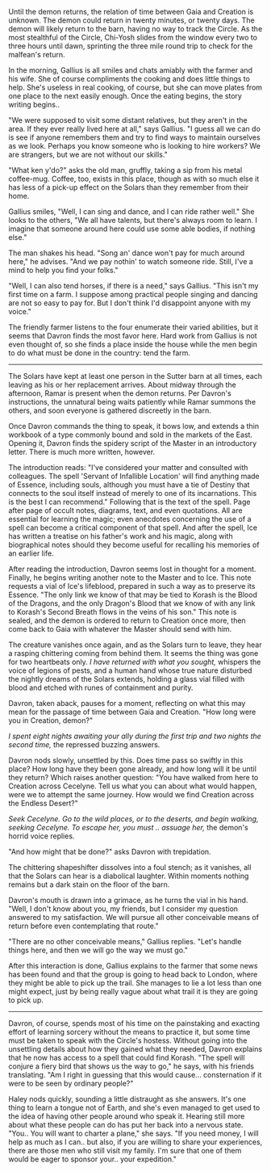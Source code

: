Until the demon returns, the relation of time between Gaia and Creation is unknown. The demon could return in twenty minutes, or twenty days. The demon will likely return to the barn, having no way to track the Circle. As the most stealthful of the Circle, Chi-Yosh slides from the window every two to three hours until dawn, sprinting the three mile round trip to check for the malfean's return.

In the morning, Gallius is all smiles and chats amiably with the farmer and his wife. She of course compliments the cooking and does little things to help. She's useless in real cooking, of course, but she can move plates from one place to the next easily enough. Once the eating begins, the story writing begins..

"We were supposed to visit some distant relatives, but they aren't in the area. If they ever really lived here at all," says Gallius. "I guess all we can do is see if anyone remembers them and try to find ways to maintain ourselves as we look. Perhaps you know someone who is looking to hire workers? We are strangers, but we are not without our skills."

"What ken y'do?" asks the old man, gruffly, taking a sip from his metal coffee-mug. Coffee, too, exists in this place, though as with so much else it has less of a pick-up effect on the Solars than they remember from their home.

Gallius smiles, "Well, I can sing and dance, and I can ride rather well." She looks to the others, "We all have talents, but there's always room to learn. I imagine that someone around here could use some able bodies, if nothing else."

The man shakes his head. "Song an' dance won't pay for much around here," he advises. "And we pay nothin' to watch someone ride. Still, I've a mind to help you find your folks."

"Well, I can also tend horses, if there is a need," says Gallius. "This isn't my first time on a farm. I suppose among practical people singing and dancing are not so easy to pay for. But I don't think I'd disappoint anyone with my voice."

The friendly farmer listens to the four enumerate their varied abilities, but it seems that Davron finds the most favor here. Hard work from Gallius is not even thought of, so she finds a place inside the house while the men begin to do what must be done in the country: tend the farm.

---

The Solars have kept at least one person in the Sutter barn at all times, each leaving as his or her replacement arrives. About midway through the afternoon, Ramar is present when the demon returns. Per Davron's instructions, the unnatural being waits patiently while Ramar summons the others, and soon everyone is gathered discreetly in the barn.

Once Davron commands the thing to speak, it bows low, and extends a thin workbook of a type commonly bound and sold in the markets of the East. Opening it, Davron finds the spidery script of the Master in an introductory letter. There is much more written, however.

The introduction reads: "I've considered your matter and consulted with colleagues. The spell 'Servant of Infallible Location' will find anything made of Essence, including souls, although you must have a tie of Destiny that connects to the soul itself instead of merely to one of its incarnations. This is the best I can recommend." Following that is the text of the spell. Page after page of occult notes, diagrams, text, and even quotations. All are essential for learning the magic; even anecdotes concerning the use of a spell can become a critical component of that spell. And after the spell, Ice has written a treatise on his father's work and his magic, along with biographical notes should they become useful for recalling his memories of an earlier life.

After reading the introduction, Davron seems lost in thought for a moment. Finally, he begins writing another note to the Master and to Ice. This note requests a vial of Ice's lifeblood, prepared in such a way as to preserve its Essence. "The only link we know of that may be tied to Korash is the Blood of the Dragons, and the only Dragon's Blood that we know of with any link to Korash's Second Breath flows in the veins of his son." This note is sealed, and the demon is ordered to return to Creation once more, then come back to Gaia with whatever the Master should send with him.

The creature vanishes once again, and as the Solars turn to leave, they hear a rasping chittering coming from behind them. It seems the thing was gone for two heartbeats only. _I have returned with what you sought,_ whispers the voice of legions of pests, and a human hand whose true nature disturbed the nightly dreams of the Solars extends, holding a glass vial filled with blood and etched with runes of containment and purity.

Davron, taken aback, pauses for a moment, reflecting on what this may mean for the passage of time between Gaia and Creation. "How long were you in Creation, demon?"

_I spent eight nights awaiting your ally during the first trip and two nights the second time,_ the repressed buzzing answers.

Davron nods slowly, unsettled by this. Does time pass so swiftly in this place? How long have they been gone already, and how long will it be until they return? Which raises another question: "You have walked from here to Creation across Cecelyne. Tell us what you can about what would happen, were we to attempt the same journey. How would we find Creation across the Endless Desert?"

_Seek Cecelyne. Go to the wild places, or to the deserts, and begin walking, seeking Cecelyne. To escape her, you must .. assuage her,_ the demon's horrid voice replies.

"And how might that be done?" asks Davron with trepidation.

The chittering shapeshifter dissolves into a foul stench; as it vanishes, all that the Solars can hear is a diabolical laughter. Within moments nothing remains but a dark stain on the floor of the barn.

Davron's mouth is drawn into a grimace, as he turns the vial in his hand. "Well, I don't know about you, my friends, but I consider my question answered to my satisfaction. We will pursue all other conceivable means of return before even contemplating that route."

"There are no other conceivable means," Gallius replies. "Let's handle things here, and then we will go the way we must go."

After this interaction is done, Gallius explains to the farmer that some news has been found and that the group is going to head back to London, where they might be able to pick up the trail. She manages to lie a lot less than one might expect, just by being really vague about what trail it is they are going to pick up.

---

Davron, of course, spends most of his time on the painstaking and exacting effort of learning sorcery without the means to practice it, but some time must be taken to speak with the Circle's hostess. Without going into the unsettling details about how they gained what they needed, Davron explains that he now has access to a spell that could find Korash. "The spell will conjure a fiery bird that shows us the way to go," he says, with his friends translating. "Am I right in guessing that this would cause... consternation if it were to be seen by ordinary people?"

Haley nods quickly, sounding a little distraught as she answers. It's one thing to learn a tongue not of Earth, and she's even managed to get used to the idea of having other people around who speak it. Hearing still more about what these people can do has put her back into a nervous state. "You.. You will want to charter a plane," she says. "If you need money, I will help as much as I can.. but also, if you are willing to share your experiences, there are those men who still visit my family. I'm sure that one of them would be eager to sponsor your.. your expedition."